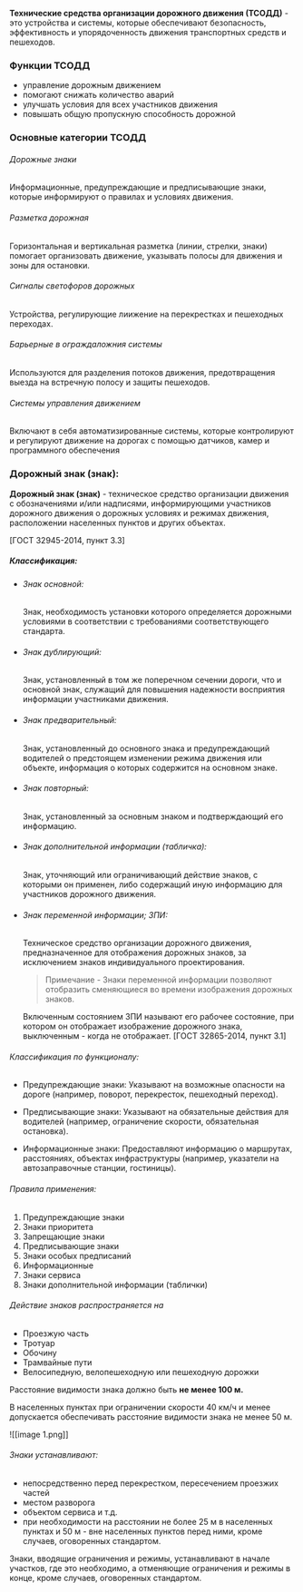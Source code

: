 **Технические средства организации дорожного движения (ТСОДД)** - это устройства и системы, которые обеспечивают безопасность, эффективность и упорядоченность движения транспортных средств и пешеходов.

### Функции ТСОДД

- управление дорожным движением
- помогают снижать количество аварий
- улучшать условия для всех участников движения
- повышать общую пропускную способность дорожной
  
### Основные категории ТСОДД

###### Дорожные знаки
Информационные, предупреждающие и предписывающие знаки, которые информируют о правилах и условиях движения.

###### Разметка дорожная
Горизонтальная и вертикальная разметка (линии, стрелки, знаки) помогает организовать движение, указывать полосы для движения и зоны для остановки.

###### Сигналы светофоров дорожных
Устройства, регулирующие лиижение на перекрестках и пешеходных переходах.

###### Барьерные в ограждаложния системы
Используются для разделения потоков движения, предотвращения выезда на встречную полосу и защиты пешеходов.

###### Системы управления движением
Включают в себя автоматизированные системы, которые контролируют и регулируют движение на дорогах с помощью датчиков, камер и программного обеспечения


### Дорожный знак (знак):

**Дорожный знак (знак)** - техническое средство организации движения с обозначениями и/или надписями, информирующими участников дорожного движения о дорожных условиях и режимах движения, расположении населенных пунктов и других объектах.

[ГОСТ 32945-2014, пункт 3.3]

##### Классификация:

- ###### Знак основной: 
  Знак, необходимость установки которого определяется дорожными условиями в соответствии с требованиями соответствующего стандарта.
  
- ###### Знак дублирующий: 
  Знак, установленный в том же поперечном сечении дороги, что и основной знак, служащий для повышения надежности восприятия информации участниками движения.
  
- ###### Знак предварительный: 
  Знак, установленный до основного знака и предупреждающий водителей о предстоящем изменении режима движения или объекте, информация о которых содержится на основном знаке.
  
- ###### Знак повторный: 
  Знак, установленный за основным знаком и подтверждающий его информацию.
  
- ###### Знак дополнительной информации (табличка):
  Знак, уточняющий или ограничивающий действие знаков, с которыми он применен, либо содержащий иную информацию для участников дорожного движения.
- ###### Знак переменной информации; ЗПИ:
  Техническое средство организации дорожного движения, предназначенное для отображения дорожных знаков, за исключением знаков индивидуального проектирования.
  
  >Примечание - Знаки переменной информации позволяют отобразить сменяющиеся во времени изображения дорожных знаков.
  
  Включенным состоянием ЗПИ называют его рабочее состояние, при котором он отображает изображение дорожного знака, выключенным - когда не отображает.
  [ГОСТ 32865-2014, пункт 3.1]

###### Классификация по функционалу: 
- Предупреждающие знаки: 
  Указывают на возможные опасности на дороге (например, поворот, перекресток, пешеходный переход).

 - Предписывающие знаки: 
   Указывают на обязательные действия для водителей (например, ограничение скорости, обязательная остановка).

- Информационные знаки: 
  Предоставляют информацию о маршрутах, расстояниях, объектах инфраструктуры (например, указатели на автозаправочные станции, гостиницы).

###### Правила применения:
1. Предупреждающие знаки
2. Знаки приоритета
3. Запрещающие знаки
4. Предписывающие знаки
5. Знаки особых предписаний
6. Информационные
7. Знаки сервиса
8. Знаки дополнительной информации (таблички)
   
###### Действие знаков распространяется на
- Проезжую часть
- Тротуар
- Обочину
- Трамвайные пути
- Велосипедную, велопешеходную или пешеходную дорожки

Расстояние видимости знака должно быть **не менее 100 м.**

В населенных пунктах при ограничении скорости 40 км/ч и менее допускается обеспечивать расстояние видимости знака не менее 50 м.

![[image 1.png]]

###### Знаки устанавливают:

- непосредственно перед перекрестком, пересечением проезжих частей
- местом разворога
- объектом сервиса и т.д.
- при необходимости на расстоянии не более 25 м в населенных пунктах и 50 м - вне населенных пунктов перед ними, кроме случаев, оговоренных стандартом.

Знаки, вводящие ограничения и режимы, устанавливают в начале участков, где это необходимо, а отменяющие ограничения и режимы в конце, кроме случаев, оговоренных стандартом.


